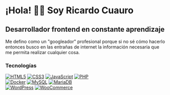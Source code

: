 # ¡Hola! 👋🏻 Soy Ricardo Cuauro
## Desarrollador frontend en constante aprendizaje

Me defino como un "googleador" profesional porque si no sé cómo hacerlo entonces busco en las entrañas de internet la información necesaria que me permita realizar cualquier cosa.

### Tecnologías

[![HTML5](https://img.shields.io/badge/HTML5-db542f?style=for-the-badge&logo=html5&logoColor=white&labelColor=101010)]()
[![CSS3](https://img.shields.io/badge/CSS3-4d98d4?style=for-the-badge&logo=css3&logoColor=white&labelColor=101010)]()
[![JavaScript](https://img.shields.io/badge/JavaScript-F7DF1E?style=for-the-badge&logo=javascript&logoColor=white&labelColor=101010)]()
[![PHP](https://img.shields.io/badge/PHP-5c6eb8?style=for-the-badge&logo=php&logoColor=white&labelColor=101010)]()
<br>
[![Docker](https://img.shields.io/badge/Docker-4694eb?style=for-the-badge&logo=Docker&logoColor=white&labelColor=101010)]()
[![MySQL](https://img.shields.io/badge/MySQL-23688d?style=for-the-badge&logo=MySQL&logoColor=white&labelColor=101010)]()
[![MariaDB](https://img.shields.io/badge/MariaDB-0d3444?style=for-the-badge&logo=MariaDB&logoColor=white&labelColor=101010)]()
<br>
[![WordPress](https://img.shields.io/badge/WordPress-277399?style=for-the-badge&logo=WordPress&logoColor=white&labelColor=101010)]()
[![WooCommerce](https://img.shields.io/badge/WooCommerce-8053b3?style=for-the-badge&logo=WooCommerce&logoColor=white&labelColor=101010)]()
